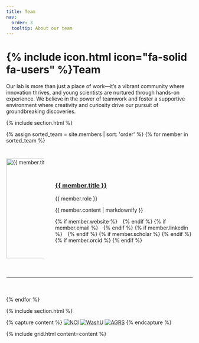 ```yaml
---
title: Team
nav:
  order: 3
  tooltip: About our team
---
```


# {% include icon.html icon="fa-solid fa-users" %}Team

Our lab is more than just a place of work—it’s a vibrant community where innovation thrives, and young scientists are nurtured through hands-on experience. We believe in the power of teamwork and foster a supportive environment where creativity and curiosity drive our pursuit of groundbreaking discoveries.

{% include section.html %}

<div style="display: flex; flex-direction: column; gap: 40px;">
  {% assign sorted_team = site.members | sort: 'order' %}
  {% for member in sorted_team %}
    <div style="display: flex; flex-direction: row; align-items: center;">
      <div style="width: 70%; height: 70%; overflow: hidden; margin-right: 30px;">
        <img src="{{ site.baseurl }}{{ member.image }}" alt="{{ member.title }}" style="width: 250px; height: 270px; object-fit: cover;">
      </div>
      <div>
        <h3><a href="{{ member.url }}">{{ member.title }}</a></h3>
        <p>{{ member.role }}</p>
        <p>{{ member.content | markdownify }}</p>
        <div>
          {% if member.website %}
            <a href="{{ member.website }}" target="_blank" title="Website"><i class="fa-solid fa-globe" style="font-size: 20px; margin-right: 10px;"></i></a>
          {% endif %}
          {% if member.email %}
            <a href="mailto:{{ member.email }}" title="Email"><i class="fa-solid fa-envelope" style="font-size: 20px; margin-right: 10px;"></i></a>
          {% endif %}
          {% if member.linkedin %}
            <a href="{{ member.linkedin }}" target="_blank" title="LinkedIn"><i class="fa-brands fa-linkedin" style="font-size: 20px; margin-right: 10px;"></i></a>
          {% endif %}
          {% if member.scholar %}
            <a href="{{ member.scholar }}" target="_blank" title="Google Scholar"><i class="fa-brands fa-google" style="font-size: 20px;"></i></a>
          {% endif %}
          {% if member.orcid %}
            <a href="{{ member.orcid }}" target="_blank" title="ORCID"><i class="fa-brands fa-orcid" style="font-size: 20px;"></i></a>
          {% endif %}
        </div>
      </div>
    </div>
    <hr style="border: 1px solid #ccc; width: 100%; margin-top: 10px; margin-bottom: 10px;">
  {% endfor %}
</div>

{% include section.html %}

{% capture content %}
[![NCI](https://feliciagomezlab.github.io/Gomez-Lab.github.io/images/funding/nci-logo.png)](https://www.cancer.gov/)
[![WashU](https://feliciagomezlab.github.io/Gomez-Lab.github.io/images/funding/Washu_medicine.png)](https://medicine.wustl.edu/)
[![AGRS](https://feliciagomezlab.github.io/Gomez-Lab.github.io/images/funding/ACS-1.png)](https://www.americanresearchgrants.org/)
{% endcapture %}

{% include grid.html content=content %}

